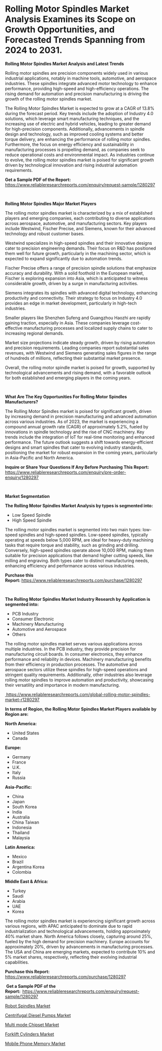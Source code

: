 <p><h1>Rolling Motor Spindles Market Analysis Examines its Scope on Growth Opportunities, and Forecasted Trends Spanning from 2024 to 2031.</h1></p><p><strong>Rolling Motor Spindles Market Analysis and Latest Trends</strong></p>
<p><p>Rolling motor spindles are precision components widely used in various industrial applications, notably in machine tools, automotive, and aerospace industries. These spindles integrate advanced motor technology to enhance performance, providing high-speed and high-efficiency operations. The rising demand for automation and precision manufacturing is driving the growth of the rolling motor spindles market.</p><p>The Rolling Motor Spindles Market is expected to grow at a CAGR of 13.8% during the forecast period. Key trends include the adoption of Industry 4.0 solutions, which leverage smart manufacturing techniques, and the increasing use of electric and hybrid vehicles, leading to greater demand for high-precision components. Additionally, advancements in spindle design and technology, such as improved cooling systems and better torque delivery, are enhancing the performance of rolling motor spindles. Furthermore, the focus on energy efficiency and sustainability in manufacturing processes is propelling demand, as companies seek to reduce operational costs and environmental impact. As industries continue to evolve, the rolling motor spindles market is poised for significant growth driven by technological innovation and rising industrial automation requirements.</p></p>
<p><strong>Get a Sample PDF of the Report:&nbsp;</strong> <a href="https://www.reliableresearchreports.com/enquiry/request-sample/1280297?utm_campaign=37&utm_medium=2&utm_source=Github&utm_content=ia&utm_term=29092024&utm_id=rolling-motor-spindles">https://www.reliableresearchreports.com/enquiry/request-sample/1280297</a></p>
<p>&nbsp;</p>
<p><strong>Rolling Motor Spindles Major Market Players</strong></p>
<p><p>The rolling motor spindles market is characterized by a mix of established players and emerging companies, each contributing to diverse applications across aerospace, automotive, and manufacturing sectors. Key players include Westwind, Fischer Precise, and Siemens, known for their advanced technology and robust customer bases.</p><p>Westwind specializes in high-speed spindles and their innovative designs cater to precision engineering demands. Their focus on R&D has positioned them well for future growth, particularly in the machining sector, which is expected to expand significantly due to automation trends.</p><p>Fischer Precise offers a range of precision spindle solutions that emphasize accuracy and durability. With a solid foothold in the European market, Fischer is exploring expansion into Asia, which is anticipated to witness considerable growth, driven by a surge in manufacturing activities.</p><p>Siemens integrates its spindles with advanced digital technology, enhancing productivity and connectivity. Their strategy to focus on Industry 4.0 provides an edge in market development, particularly in high-tech industries.</p><p>Smaller players like Shenzhen Sufeng and Guangzhou Haozhi are rapidly gaining traction, especially in Asia. These companies leverage cost-effective manufacturing processes and localized supply chains to cater to increasing regional demands.</p><p>Market size projections indicate steady growth, driven by rising automation and precision requirements. Leading companies report substantial sales revenues, with Westwind and Siemens generating sales figures in the range of hundreds of millions, reflecting their substantial market presence.</p><p>Overall, the rolling motor spindle market is poised for growth, supported by technological advancements and rising demand, with a favorable outlook for both established and emerging players in the coming years.</p></p>
<p>&nbsp;</p>
<p><strong>What Are The Key Opportunities For Rolling Motor Spindles Manufacturers?</strong></p>
<p><p>The Rolling Motor Spindles market is poised for significant growth, driven by increasing demand in precision manufacturing and advanced automation across various industries. As of 2023, the market is experiencing a compound annual growth rate (CAGR) of approximately 5.2%, fueled by innovations in spindle technology and the rise of CNC machinery. Key trends include the integration of IoT for real-time monitoring and enhanced performance. The future outlook suggests a shift towards energy-efficient designs and smart spindles that cater to evolving industry standards, positioning the market for robust expansion in the coming years, particularly in Asia-Pacific and North America.</p></p>
<p><strong>Inquire or Share Your Questions If Any Before Purchasing This Report:</strong> <a href="https://www.reliableresearchreports.com/enquiry/pre-order-enquiry/1280297?utm_campaign=37&utm_medium=2&utm_source=Github&utm_content=ia&utm_term=29092024&utm_id=rolling-motor-spindles">https://www.reliableresearchreports.com/enquiry/pre-order-enquiry/1280297</a></p>
<p>&nbsp;</p>
<p><strong>Market Segmentation</strong></p>
<p><strong>The Rolling Motor Spindles Market Analysis by types is segmented into:</strong></p>
<p><ul><li>Low Speed Spindle</li><li>High Speed Spindle</li></ul></p>
<p><p>The rolling motor spindles market is segmented into two main types: low-speed spindles and high-speed spindles. Low-speed spindles, typically operating at speeds below 5,000 RPM, are ideal for heavy-duty machining tasks that require torque and stability, such as grinding and drilling. Conversely, high-speed spindles operate above 10,000 RPM, making them suitable for precision applications that demand higher cutting speeds, like milling and engraving. Both types cater to distinct manufacturing needs, enhancing efficiency and performance across various industries.</p></p>
<p><strong>Purchase this Report:&nbsp;</strong><a href="https://www.reliableresearchreports.com/purchase/1280297?utm_campaign=37&utm_medium=2&utm_source=Github&utm_content=ia&utm_term=29092024&utm_id=rolling-motor-spindles">https://www.reliableresearchreports.com/purchase/1280297</a></p>
<p>&nbsp;</p>
<p><strong>The Rolling Motor Spindles Market Industry Research by Application is segmented into:</strong></p>
<p><ul><li>PCB Industry</li><li>Consumer Electronic</li><li>Machinery Manufacturing</li><li>Automotive and Aerospace</li><li>Others</li></ul></p>
<p><p>The rolling motor spindles market serves various applications across multiple industries. In the PCB industry, they provide precision for manufacturing circuit boards. In consumer electronics, they enhance performance and reliability in devices. Machinery manufacturing benefits from their efficiency in production processes. The automotive and aerospace sectors utilize these spindles for high-speed operations and stringent quality requirements. Additionally, other industries also leverage rolling motor spindles to improve automation and productivity, showcasing their versatility and importance in modern manufacturing.</p></p>
<p><a href="https://www.reliableresearchreports.com/global-rolling-motor-spindles-market-r1280297?utm_campaign=37&utm_medium=2&utm_source=Github&utm_content=ia&utm_term=29092024&utm_id=rolling-motor-spindles">&nbsp;https://www.reliableresearchreports.com/global-rolling-motor-spindles-market-r1280297</a></p>
<p><strong>In terms of Region, the Rolling Motor Spindles Market Players available by Region are:</strong></p>
<p>
    <p> <strong> North America: </strong>
        <ul>
            <li>United States</li>
            <li>Canada</li>
        </ul>
        </p> 
    <p> <strong> Europe: </strong>
        <ul>
            <li>Germany</li>
            <li>France</li>
            <li>U.K.</li>
            <li>Italy</li>
            <li>Russia</li>
        </ul>
        </p> 
    <p> <strong> Asia-Pacific: </strong>
        <ul>
            <li>China</li>
            <li>Japan</li>
            <li>South Korea</li>
            <li>India</li>
            <li>Australia</li>
            <li>China Taiwan</li>
            <li>Indonesia</li>
            <li>Thailand</li>
            <li>Malaysia</li>
        </ul>
        </p> 
    <p> <strong> Latin America: </strong>
        <ul>
            <li>Mexico</li>
            <li>Brazil</li>
            <li>Argentina Korea</li>
            <li>Colombia</li>
        </ul>
        </p> 
    <p> <strong> Middle East & Africa: </strong>
        <ul>
            <li>Turkey</li>
            <li>Saudi</li>
            <li>Arabia</li>
            <li>UAE</li>
            <li>Korea</li>
        </ul>
    </p>
    </p>
<p><p>The rolling motor spindles market is experiencing significant growth across various regions, with APAC anticipated to dominate due to rapid industrialization and technological advancements, holding approximately 40% market share. North America follows closely, capturing around 25%, fueled by the high demand for precision machinery. Europe accounts for approximately 20%, driven by advancements in manufacturing processes. The USA and China are emerging markets, expected to contribute 10% and 5% market shares, respectively, reflecting their evolving industrial capabilities.</p></p>
<p><strong>Purchase this Report: </strong><a href="https://www.reliableresearchreports.com/purchase/1280297?utm_campaign=37&utm_medium=2&utm_source=Github&utm_content=ia&utm_term=29092024&utm_id=rolling-motor-spindles">https://www.reliableresearchreports.com/purchase/1280297</a></p>
<p>&nbsp;<strong>Get a Sample PDF of the Report:&nbsp;&nbsp;</strong><a href="https://www.reliableresearchreports.com/enquiry/request-sample/1280297?utm_campaign=37&utm_medium=2&utm_source=Github&utm_content=ia&utm_term=29092024&utm_id=rolling-motor-spindles">https://www.reliableresearchreports.com/enquiry/request-sample/1280297</a></p>
<p><strong></strong></p>
<p><p><a href="https://github.com/DianaWilson796/Market-Research-Report-List-1/blob/main/robot-spindles-market.md?utm_campaign=37&utm_medium=2&utm_source=Github&utm_content=ia&utm_term=29092024&utm_id=rolling-motor-spindles">Robot Spindles Market</a></p><p><a href="https://github.com/LacThu1/Market-Research-Report-List-1/blob/main/centrifugal-diesel-pumps-market.md?utm_campaign=37&utm_medium=2&utm_source=Github&utm_content=ia&utm_term=29092024&utm_id=rolling-motor-spindles">Centrifugal Diesel Pumps Market</a></p><p><a href="https://issuu.com/reportprime-2/docs/multi-mode-chipset-market-size-2030_7ab46ac7330377?utm_campaign=37&utm_medium=2&utm_source=Github&utm_content=ia&utm_term=29092024&utm_id=rolling-motor-spindles">Multi mode Chipset Market</a></p><p><a href="https://www.linkedin.com/pulse/forklift-cylinders-market-overview-global-trends-future-prospects-pybze?utm_campaign=37&utm_medium=2&utm_source=Github&utm_content=ia&utm_term=29092024&utm_id=rolling-motor-spindles">Forklift Cylinders Market</a></p><p><a href="https://issuu.com/reportprime-2/docs/mobile-phone-memory-market-size-203_ab1ba6bce3cc34?utm_campaign=37&utm_medium=2&utm_source=Github&utm_content=ia&utm_term=29092024&utm_id=rolling-motor-spindles">Mobile Phone Memory Market</a></p></p>
